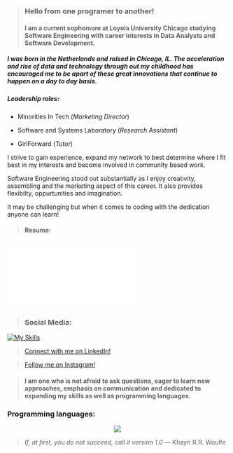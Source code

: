 
> ### Hello from one programer to another! 
> #### I am a current sophomore at Loyola University Chicago studying Software Engineering with career interests in Data Analysts and Software Development. 


##### I was born in the Netherlands and raised in Chicago, IL. The acceleration and rise of data and technology through out my childhood has encouraged me to be apart of these great innovations that continue to happen on a day to day basis. 

##### Leadership roles: 
  * Minorities In Tech (_Marketing Director_)
  
  * Software and Systems Laboratory (_Research Assistant_)
 
  * GirlForward (_Tutor_)

I strive to gain experience, expand my network to best determine where I fit best in my interests and become involved in community based work. 

  Software Engineering stood out substantially as I enjoy creativity, assembling and the marketing aspect of this career. It also provides flexibilty, oppurtunities and imagination.

  It may be challenging but when it comes to coding with the dedication anyone can learn! 
   


>#### **Resume:**
![Areej's current resume](file:///Users/areejimran/Downloads/Areej%20Imran-%20Resume.docx.pdf)


> ### **Social Media:**
[![My Skills](https://skillicons.dev/icons?i=instagram,linkedin,discord,twitter)](https://skillicons.dev) 

>[Connect with me on LinkedIn!](https://www.linkedin.com/in/areej-imran-791b4a22a/)

>[Follow me on Instagram!](https://www.instagram.com/its_areej/)


> #### I am one who is not afraid to ask questions, eager to learn new approaches, emphasis on communication and dedicated to expanding my skills as well as programming languages.

### **Programming languages:** 
<p align="center">
  <a href="https://skillicons.dev">
    <img src="https://skillicons.dev/icons?i=java,ae,cs,py,github,linux" />
  </a>
</p>


> _If, at first, you do not succeed, call it version 1.0_ ― Khayri R.R. Woulfe

